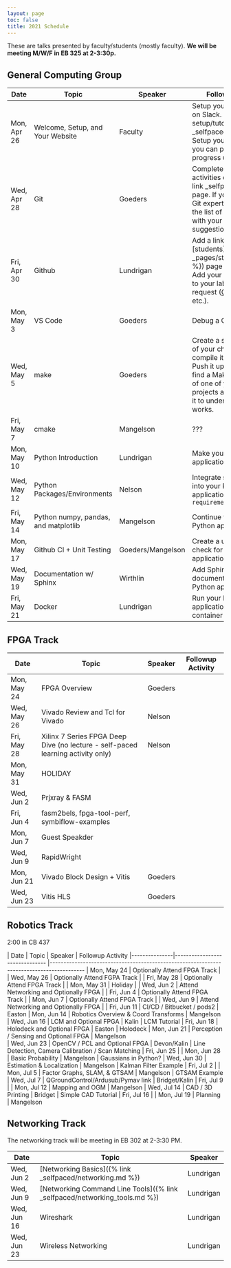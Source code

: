 ```yaml
---
layout: page
toc: false
title: 2021 Schedule
---
```


These are talks presented by faculty/students (mostly faculty).  **We will be meeting M/W/F in EB 325 at 2-3:30p.**

## General Computing Group


| Date          | Topic                                 | Speaker               | Followup Activity                                                         
|---------------|-------------------------------        |-----------------------|-------------------------------------------------------------------        
| Mon, Apr 26   | Welcome, Setup, and Your Website      | Faculty               | Setup your computer. Get on Slack. Complete [Linux setup/tutorials]({% link _selfpaced/linux.md%}). Setup your website where you can post daily/weekly progress updates.
| Wed, Apr 28   | Git                                   | Goeders               | Complete the followup activities on the [Git]({% link _selfpaced/git.md %}) page.  If you are already a Git expert, contribute to the list of follow-up topics with your own suggestions.
| Fri, Apr 30   | Github                                | Lundrigan     | Add a link on the [students]({% link _pages/students_2021.md %}) page via pull request.   Add your name and photo to your lab website via pull request ([CCL](https://ccl.byu.edu), [NET Lab](https://netlab.byu.edu/), etc.). 
| Mon, May 3    | VS Code                               | Goeders               | Debug a C Program
| Wed, May 5    | make                                  | Goeders               | Create a simple C program of your choice, and compile it using make.  Push it up to Github.  Next, find a Makefile that is part of one of your group's projects and work through it to understand how it works.
| Fri, May 7    | cmake                                 | Mangelson             | ???
| Mon, May 10   | Python Introduction                   | Lundrigan             | Make your own Python application
| Wed, May 12   | Python Packages/Environments          | Nelson                | Integrate some packages into your Python application and setup a `requirements.txt`
| Fri, May 14   | Python numpy, pandas, and matplotlib  | Mangelson             | Continue working on your Python application.
| Mon, May 17   | Github CI + Unit Testing              | Goeders/Mangelson     | Create a unit test + CI check for your Python application.
| Wed, May 19   | Documentation w/ Sphinx               | Wirthlin              | Add Sphinx documentation to your Python application.
| Fri, May 21   | Docker                                | Lundrigan             | Run your Python application within a docker container

## FPGA Track

| Date          | Topic                                 | Speaker               | Followup Activity                                                         
|---------------|-------------------------------        |-----------------------|-------------------------------------------------------------------   
| Mon, May 24   | FPGA Overview                         | Goeders
| Wed, May 26   | Vivado Review and Tcl for Vivado      | Nelson
| Fri, May 28   | Xilinx 7 Series FPGA Deep Dive  (no lecture - self-paced learning activity only) | Nelson
| Mon, May 31   | HOLIDAY                               |
| Wed, Jun 2    | Prjxray & FASM                        | 
| Fri, Jun 4    | fasm2bels, fpga-tool-perf, symbiflow-examples | 
| Mon, Jun 7    | Guest Speakder
| Wed, Jun 9    | RapidWright                           |
| Mon, Jun 21    | Vivado Block Design + Vitis          | Goeders
| Wed, Jun 23    | Vitis HLS                            | Goeders

## Robotics Track

2:00 in CB 437

| Date          | Topic                                 | Speaker               | Followup Activity
|---------------|-------------------------------        |------------------------------------------------------------------------------------------
| Mon, May 24   | Optionally Attend FPGA Track          | 
| Wed, May 26   | Optionally Attend FGPA Track          | 
| Fri, May 28   | Optionally Attend FPGA Track          | 
| Mon, May 31   | Holiday                               | 
| Wed, Jun 2    | Attend Networking and Optionally FPGA |
| Fri, Jun 4    | Optionally Attend FPGA Track          | 
| Mon, Jun 7    | Optionally Attend FPGA Track          |
| Wed, Jun 9    | Attend Networking and Optionally FPGA |
| Fri, Jun 11   | CI/CD / Bitbucket / pods2             | Easton
| Mon, Jun 14   | Robotics Overview & Coord Transforms  | Mangelson
| Wed, Jun 16   | LCM and Optional FPGA                 | Kalin                 | LCM Tutorial
| Fri, Jun 18   | Holodeck and Optional FPGA            | Easton                | Holodeck
| Mon, Jun 21   | Perception / Sensing and Optional FPGA | Mangelson             
| Wed, Jun 23   | OpenCV / PCL and Optional FPGA        | Devon/Kalin           | Line Detection, Camera Calibration / Scan Matching
| Fri, Jun 25   | 
| Mon, Jun 28   | Basic Probability                     | Mangelson             | Gaussians in Python?
| Wed, Jun 30   | Estimation & Localization             | Mangelson             | Kalman Filter Example
| Fri, Jul 2    | 
| Mon, Jul 5    | Factor Graphs, SLAM, & GTSAM          | Mangelson             | GTSAM Example
| Wed, Jul 7    | QGroundControl/Ardusub/Pymav link     | Bridget/Kalin
| Fri, Jul 9    |
| Mon, Jul 12   | Mapping and OGM                       | Mangelson
| Wed, Jul 14   | CAD / 3D Printing                     | Bridget               | Simple CAD Tutorial
| Fri, Jul 16   |
| Mon, Jul 19   | Planning                              | Mangelson



## Networking Track

The networking track will be meeting in EB 302 at 2-3:30 PM.

| Date          | Topic                         | Speaker               
|---------------|-------------------------------|-----------------------
| Wed, Jun 2    | [Networking Basics]({% link _selfpaced/networking.md %})             | Lundrigan
| Wed, Jun 9    | [Networking Command Line Tools]({% link _selfpaced/networking_tools.md  %}) | Lundrigan
| Wed, Jun 16   | Wireshark                     | Lundrigan
| Wed, Jun 23   | Wireless Networking           | Lundrigan
